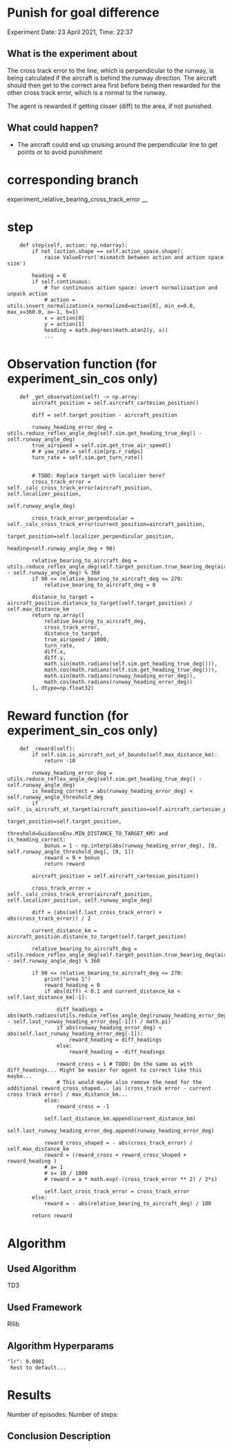 # Punish for goal difference
Experiment Date: 23 April 2021, Time: 22:37
## What is the experiment about
The cross track error to the line, which is perpendicular to the runway, 
is being calculated if the aircraft is behind the runway direction. 
The aircraft should then get to the correct area first before being then 
rewarded for the other cross track error, which is a normal to the runway.

The agent is rewarded if getting closer (diff) to the area, if not punished.

## What could happen?
- The aircraft could end up cruising around the perpendicular line to get points or to avoid punishment 

# corresponding branch
experiment_relative_bearing_cross_track_error
__
# step
```
    def step(self, action: np.ndarray):
        if not (action.shape == self.action_space.shape):
            raise ValueError('mismatch between action and action space size')

        heading = 0
        if self.continuous:
            # for continuous action space: invert normalizaation and unpack action
            # action = utils.invert_normalization(x_normalized=action[0], min_x=0.0, max_x=360.0, a=-1, b=1)
            x = action[0]
            y = action[1]
            heading = math.degrees(math.atan2(y, x))
            ...
```

# Observation function (for experiment_sin_cos only)
```
    def _get_observation(self) -> np.array:
        aircraft_position = self.aircraft_cartesian_position()

        diff = self.target_position - aircraft_position

        runway_heading_error_deg = utils.reduce_reflex_angle_deg(self.sim.get_heading_true_deg() - self.runway_angle_deg)
        true_airspeed = self.sim.get_true_air_speed()
        # # yaw_rate = self.sim[prp.r_radps]
        turn_rate = self.sim.get_turn_rate()


        # TODO: Replace target with localizer here?
        cross_track_error = self._calc_cross_track_error(aircraft_position, self.localizer_position,
                                                         self.runway_angle_deg)

        cross_track_error_perpendicular = self._calc_cross_track_error(current_position=aircraft_position,
                                                         target_position=self.localizer_perpendicular_position,
                                                         heading=self.runway_angle_deg + 90)

        relative_bearing_to_aircraft_deg = utils.reduce_reflex_angle_deg(self.target_position.true_bearing_deg(aircraft_position) - self.runway_angle_deg) % 360
        if 90 <= relative_bearing_to_aircraft_deg <= 270:
            relative_bearing_to_aircraft_deg = 0

        distance_to_target = aircraft_position.distance_to_target(self.target_position) / self.max_distance_km
        return np.array([
            relative_bearing_to_aircraft_deg,
            cross_track_error,
            distance_to_target,
            true_airspeed / 1000,
            turn_rate,
            diff.x,
            diff.y,
            math.sin(math.radians(self.sim.get_heading_true_deg())),
            math.cos(math.radians(self.sim.get_heading_true_deg())),
            math.sin(math.radians(runway_heading_error_deg)),
            math.cos(math.radians(runway_heading_error_deg))
        ], dtype=np.float32)
```

# Reward function (for experiment_sin_cos only)
```
    def _reward(self):
        if self.sim.is_aircraft_out_of_bounds(self.max_distance_km):
            return -10

        runway_heading_error_deg = utils.reduce_reflex_angle_deg(self.sim.get_heading_true_deg() - self.runway_angle_deg)
        is_heading_correct = abs(runway_heading_error_deg) < self.runway_angle_threshold_deg
        if self._is_aircraft_at_target(aircraft_position=self.aircraft_cartesian_position(),
                                                       target_position=self.target_position,
                                                       threshold=GuidanceEnv.MIN_DISTANCE_TO_TARGET_KM) and is_heading_correct:
            bonus = 1 - np.interp(abs(runway_heading_error_deg), [0, self.runway_angle_threshold_deg], [0, 1])
            reward = 9 + bonus
            return reward

        aircraft_position = self.aircraft_cartesian_position()

        cross_track_error = self._calc_cross_track_error(aircraft_position, self.localizer_position, self.runway_angle_deg)

        diff = (abs(self.last_cross_track_error) + abs(cross_track_error)) / 2

        current_distance_km = aircraft_position.distance_to_target(self.target_position)

        relative_bearing_to_aircraft_deg = utils.reduce_reflex_angle_deg(self.target_position.true_bearing_deg(aircraft_position) - self.runway_angle_deg) % 360

        if 90 <= relative_bearing_to_aircraft_deg <= 270:
            print("area 1")
            reward_heading = 0
            if abs(diff) < 0.1 and current_distance_km < self.last_distance_km[-1]:

                diff_headings = abs(math.radians(utils.reduce_reflex_angle_deg(runway_heading_error_deg - self.last_runway_heading_error_deg[-1])) / math.pi)
                if abs(runway_heading_error_deg) < abs(self.last_runway_heading_error_deg[-1]):
                    reward_heading = diff_headings
                else:
                    reward_heading = -diff_headings

                reward_cross = 1 # TODO: Do the same as with diff_headings... Might be easier for agent to correct like this maybe...
                # This would maybe also remove the need for the additional reward_cross_shaped... las (cross_track error - current cross track error) / max_distance_km...
            else:
                reward_cross = -1

            self.last_distance_km.append(current_distance_km)
            self.last_runway_heading_error_deg.append(runway_heading_error_deg)

            reward_cross_shaped = - abs(cross_track_error) / self.max_distance_km
            reward = (reward_cross + reward_cross_shaped + reward_heading )
            # a= 1
            # s= 10 / 1000
            # reward = a * math.exp(-(cross_track_error ** 2) / 2*s)

            self.last_cross_track_error = cross_track_error
        else:
            reward = - abs(relative_bearing_to_aircraft_deg) / 180

        return reward
```

# Algorithm
## Used Algorithm
TD3 
## Used Framework
Rllib
## Algorithm Hyperparams
```
"lr": 0.0001
 Rest to default...
```

# Results
Number of episodes: 
Number of steps:


## Conclusion Description

